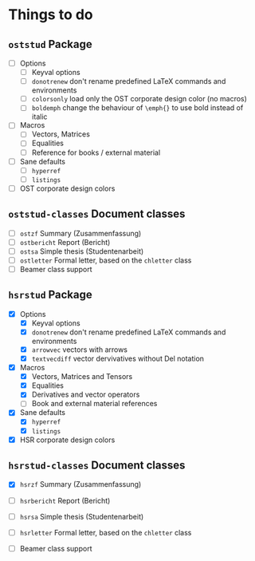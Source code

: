 # Things to do

## `oststud` Package

- [ ] Options
  - [ ] Keyval options
  - [ ] `donotrenew` don't rename predefined LaTeX commands and environments
  - [ ] `colorsonly` load only the OST corporate design color (no macros)
  - [ ] `boldemph` change the behaviour of `\emph{}` to use bold instead of italic
- [ ] Macros
  - [ ] Vectors, Matrices
  - [ ] Equalities
  - [ ] Reference for books / external material 
- [ ] Sane defaults
  - [ ] `hyperref`
  - [ ] `listings`
- [ ] OST corporate design colors

## `oststud-classes` Document classes

- [ ] `ostzf` Summary (Zusammenfassung)
- [ ] `ostbericht` Report (Bericht)
- [ ] `ostsa` Simple thesis (Studentenarbeit)
- [ ] `ostletter` Formal letter, based on the `chletter` class
- [ ] Beamer class support

## `hsrstud` Package

- [X] Options
  - [X] Keyval options
  - [X] `donotrenew` don't rename predefined LaTeX commands and environments
  - [X] `arrowvec` vectors with arrows
  - [X] `textvecdiff` vector dervivatives without Del notation
- [X] Macros
  - [X] Vectors, Matrices and Tensors
  - [X] Equalities
  - [X] Derivatives and vector operators
  - [ ] Book and external material references
- [X] Sane defaults
  - [X] `hyperref`
  - [X] `listings`
- [X] HSR corporate design colors

## `hsrstud-classes` Document classes

- [X] `hsrzf` Summary (Zusammenfassung)
- [ ] `hsrbericht` Report (Bericht)
- [ ] `hsrsa` Simple thesis (Studentenarbeit)
- [ ] `hsrletter` Formal letter, based on the `chletter` class
- [ ] Beamer class support

